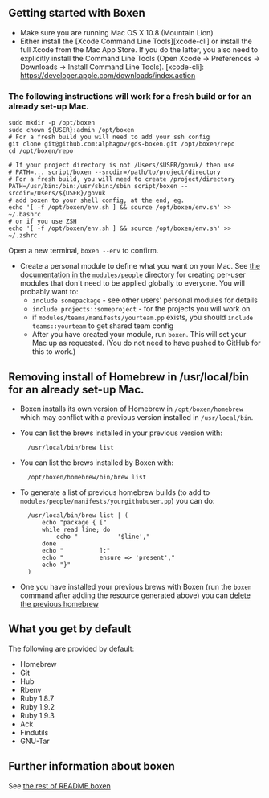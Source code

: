 ## Getting started with Boxen

- Make sure you are running Mac OS X 10.8 (Mountain Lion)
- Either install the [Xcode Command Line Tools][xcode-cli] or install the full Xcode from the Mac App Store. If you do the latter, you also need to explicitly install the Command Line Tools (Open Xcode -> Preferences -> Downloads -> Install Command Line Tools).
[xcode-cli]: https://developer.apple.com/downloads/index.action

### The following instructions will work for a fresh build or for an already set-up Mac.  

    sudo mkdir -p /opt/boxen
    sudo chown ${USER}:admin /opt/boxen
    # For a fresh build you will need to add your ssh config
    git clone git@github.com:alphagov/gds-boxen.git /opt/boxen/repo
    cd /opt/boxen/repo

    # If your project directory is not /Users/$USER/govuk/ then use
    # PATH=... script/boxen --srcdir=/path/to/project/directory
    # For a fresh build, you will need to create /project/directory
    PATH=/usr/bin:/bin:/usr/sbin:/sbin script/boxen --srcdir=/Users/${USER}/govuk
    # add boxen to your shell config, at the end, eg.
    echo '[ -f /opt/boxen/env.sh ] && source /opt/boxen/env.sh' >> ~/.bashrc
    # or if you use ZSH
    echo '[ -f /opt/boxen/env.sh ] && source /opt/boxen/env.sh' >> ~/.zshrc

Open a new terminal, `boxen --env` to confirm.


- Create a personal module to define what you want on your Mac. See [the
  documentation in the `modules/people`](modules/people/README.md) directory for
  creating per-user modules that don't need to be applied globally to everyone.
  You will probably want to:
  - `include somepackage` - see other users' personal modules for details
  - `include projects::someproject` - for the projects you will work on
  - if `modules/teams/manifests/yourteam.pp` exists, you should `include
    teams::yourteam` to get shared team config
  - After you have created your module, run `boxen`. This will set your Mac up as requested. (You do not need to have pushed to GitHub for this to work.)

## Removing install of Homebrew in /usr/local/bin for an already set-up Mac.

- Boxen installs its own version of Homebrew in `/opt/boxen/homebrew` which may
  conflict with a previous version installed in `/usr/local/bin`.
- You can list the brews installed in your previous version with:

        /usr/local/bin/brew list

- You can list the brews installed by Boxen with:

        /opt/boxen/homebrew/bin/brew list

- To generate a list of previous homebrew builds (to add to
  `modules/people/manifests/yourgithubuser.pp`) you can do:

        /usr/local/bin/brew list | (
            echo "package { ["
            while read line; do
                echo "           '$line',"
            done
            echo "          ]:"
            echo "          ensure => 'present',"
            echo "}"
        )

- One you have installed your previous brews with Boxen (run the `boxen` command
  after adding the resource generated above) you can [delete the previous
  homebrew](https://gist.github.com/mxcl/1173223)

## What you get by default

The following are provided by default:

* Homebrew
* Git
* Hub
* Rbenv
* Ruby 1.8.7
* Ruby 1.9.2
* Ruby 1.9.3
* Ack
* Findutils
* GNU-Tar

## Further information about boxen

See [the rest of README.boxen](README.boxen.md)
